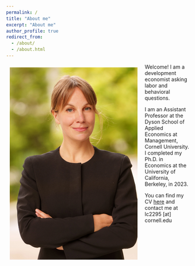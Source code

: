 ```yaml
---
permalink: /
title: "About me"
excerpt: "About me"
author_profile: true
redirect_from: 
  - /about/
  - /about.html
---
```


<img class="img-responsive" style="float: left; margin: 10px 20px 20px 10px;" src="/images/jm-shot.jpg" width="350">

Welcome! I am a development economist asking labor and behavioral questions.

I am an Assistant Professor at the Dyson School of Applied Economics at Management, Cornell University. I completed my Ph.D. in Economics at the University of California, Berkeley, in 2023.

You can find my CV [here](../files/LC-CV.pdf) and contact me at lc2295 [at] cornell.edu

